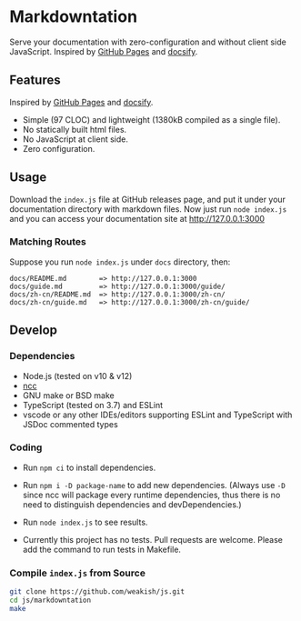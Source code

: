 # Markdowntation

Serve your documentation with zero-configuration and without client side JavaScript.
Inspired by [GitHub Pages] and [docsify].

[GitHub Pages]: https://pages.github.com/
[docsify]: https://docsify.js.org/

## Features
 Inspired by [GitHub Pages] and [docsify].
- Simple (97 CLOC) and lightweight (1380kB compiled as a single file).
- No statically built html files.
- No JavaScript at client side.
- Zero configuration.

## Usage

Download the `index.js` file at GitHub releases page, and put it under your documentation directory with markdown files.
Now just run `node index.js` and you can access your documentation site at http://127.0.0.1:3000

### Matching Routes

Suppose you run `node index.js` under `docs` directory, then:

```
docs/README.md        => http://127.0.0.1:3000
docs/guide.md         => http://127.0.0.1:3000/guide/
docs/zh-cn/README.md  => http://127.0.0.1:3000/zh-cn/
docs/zh-cn/guide.md   => http://127.0.0.1:3000/zh-cn/guide/
```

## Develop

### Dependencies

- Node.js (tested on v10 & v12)
- [ncc](https://github.com/zeit/ncc/)
- GNU make or BSD make
- TypeScript (tested on 3.7) and ESLint
- vscode or any other IDEs/editors supporting ESLint and TypeScript with JSDoc commented types

### Coding

- Run `npm ci` to install dependencies.
  
- Run `npm i -D package-name` to add new dependencies.
  (Always use `-D` since ncc will package every runtime dependencies,
  thus there is no need to distinguish dependencies and devDependencies.)

- Run `node index.js` to see results.

- Currently this project has no tests.
  Pull requests are welcome.
  Please add the command to run tests in Makefile.

### Compile `index.js` from Source

```sh
git clone https://github.com/weakish/js.git
cd js/markdowntation
make
```
